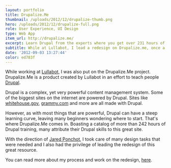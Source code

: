 ```yaml
---
layout: portfolio
title: Drupalize.Me
thumbnail: /uploads/2012/12/drupalize-thumb.png
hero: /uploads/2012/12/drupalize-full.png
role: User Experience, UI Design
type: Web App
item_url: http://drupalize.me/
excerpt: Learn Drupal from the experts where you get over 231 hours of Drupal training. You can see these videos from anywhere with our apps for iOS, Android and Roku.
subtitle: While at Lullabot, I lead a redesign on Drupalize.me, once a product of theirs, which helps people learn Drupal from the experts.
date: '2012-09-03 13:27:44'
color: ed783f
---
```

While working at [Lullabot](http://www.lullabot.com/), I was also put on the Drupalize.Me project. Drupalize.Me is a product created by Lullabot in an effort to teach people [Drupal](http://drupal.org/).

Drupal is a complex, yet very powerful content management system. Some of the biggest sites on the internet are powered by Drupal. Sites like [whitehouse.gov](http://www.whitehouse.gov), [grammy.com](http://www.grammy.com) and more are all made with Drupal.

However, as with most things that are powerful, Drupal can have a steep learning curve, leaving many beginners wondering where to start. That's where Drupalize.Me comes in. Boasting a catalog of more than 242 hours of Drupal training, many attribute their Drupal skills to this great site.

With the direction of [Jared Ponchot](http://www.lullabot.com/about/team/jared-ponchot), I took care of many design tasks that were needed and I also had the privilege of leading the redesign of this great resource.

You can read more about my process and work on the redesign, [here](http://drupalize.me/blog/201207/giving-drupalizeme-new-coat-paint).
